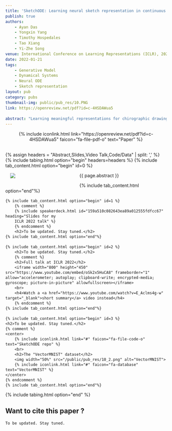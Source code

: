 ```yaml
---
title: 'SketchODE: Learning neural sketch representation in continuous time'
publish: true
authors:
    - Ayan Das
    - Yongxin Yang
    - Timothy Hospedales
    - Tao Xiang
    - Yi-Zhe Song
venue: International Conference on Learning Representations (ICLR), 2022
date: 2022-01-21
tags:
    - Generative Model
    - Dynamical Systems
    - Neural ODE
    - Sketch representation
layout: pub
category: pubs
thumbnail-img: public/pub_res/10.PNG
link: https://openreview.net/pdf?id=c-4HSDAWua5

abstract: "Learning meaningful representations for chirographic drawing data such as sketches, handwriting, and flowcharts is a gateway for understanding and emulating human creative expression. Despite being inherently continuous-time data, existing works have treated these as discrete-time sequences, disregarding their true nature. In this work, we model such data as continuous-time functions and learn compact representations by virtue of Neural Ordinary Differential Equations. To this end, we introduce the first continuous-time Seq2Seq model and demonstrate some remarkable properties that set it apart from traditional discrete-time analogues. We also provide solutions for some practical challenges for such models, including introducing a family of parameterized ODE dynamics & continuous-time data augmentation particularly suitable for the task. Our models are validated on several datasets including VectorMNIST, DiDi and Quick, Draw!."
---
```


<center>
    {% include iconlink.html link="https://openreview.net/pdf?id=c-4HSDAWua5" faicon="fa-file-pdf-o" text="Paper" %}
</center>
<br>

{% assign headers = "Abstract,Slides,Video Talk,Code/Data" | split: ',' %}
{% include tabing.html option="begin" headers=headers %}
    {% include tab_content.html option="begin" id=0 %}
        <img src="/{{ page.thumbnail-img }}" style="width: 40%; float: left; margin: 15px; ">
        <p style="text-align: justify;">{{ page.abstract }}</p>
    {% include tab_content.html option="end"%}

    {% include tab_content.html option="begin" id=1 %}
        {% comment %}
        {% include speakerdeck.html id="159a510c082643ea89a012555fdfcc67" heading="Slides for my 
        ICLR 2022 talk" %}
        {% endcomment %}
        <h2>To be updated. Stay tuned.</h2>
    {% include tab_content.html option="end"%}

    {% include tab_content.html option="begin" id=2 %}
        <h2>To be updated. Stay tuned.</h2>
        {% comment %}
        <h2>Full talk at ICLR 2022</h2>
        <iframe width="800" height="450" src="https://www.youtube.com/embed/oSk2x5HuCA8" frameborder="1" allow="accelerometer; autoplay; clipboard-write; encrypted-media; gyroscope; picture-in-picture" allowfullscreen></iframe>
        <br>
        <h4>Watch a <a href="https://www.youtube.com/watch?v=E_Aclms4g-w" target="_blank">short summary</a> video instead</h4>
        {% endcomment %}
    {% include tab_content.html option="end"%}

    {% include tab_content.html option="begin" id=3 %}
    <h2>To be updated. Stay tuned.</h2>
    {% comment %}
    <center>
        {% include iconlink.html link="#" faicon="fa-file-code-o" text="SketchODE repo" %}
        <br>
        <h2>The "VectorMNIST" dataset</h2>
        <img width="50%" src="/public/pub_res/10_2.png" alt="VectorMNIST">
        {% include iconlink.html link="#" faicon="fa-database" text="VectorMNIST" %}
    </center>
    {% endcomment %}
    {% include tab_content.html option="end"%}
{% include tabing.html option="end" %}


## Want to cite this paper ?

```
To be updated. Stay tuned.
```